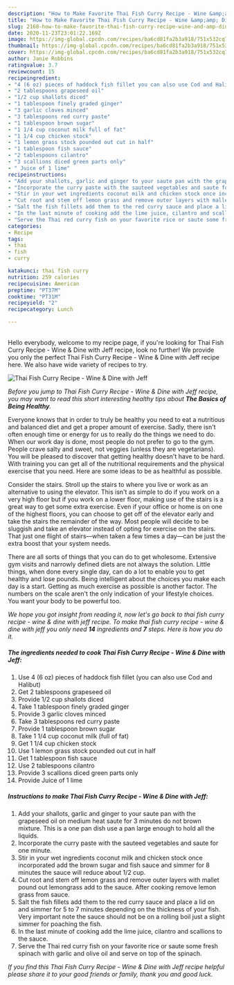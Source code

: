 ```yaml
---
description: "How to Make Favorite Thai Fish Curry Recipe - Wine &amp;amp; Dine with Jeff"
title: "How to Make Favorite Thai Fish Curry Recipe - Wine &amp;amp; Dine with Jeff"
slug: 2168-how-to-make-favorite-thai-fish-curry-recipe-wine-and-amp-dine-with-jeff
date: 2020-11-23T23:01:22.169Z
image: https://img-global.cpcdn.com/recipes/ba6cd81fa2b3a918/751x532cq70/thai-fish-curry-recipe-wine-dine-with-jeff-recipe-main-photo.jpg
thumbnail: https://img-global.cpcdn.com/recipes/ba6cd81fa2b3a918/751x532cq70/thai-fish-curry-recipe-wine-dine-with-jeff-recipe-main-photo.jpg
cover: https://img-global.cpcdn.com/recipes/ba6cd81fa2b3a918/751x532cq70/thai-fish-curry-recipe-wine-dine-with-jeff-recipe-main-photo.jpg
author: Janie Robbins
ratingvalue: 3.7
reviewcount: 15
recipeingredient:
- "4 (6 oz) pieces of haddock fish fillet you can also use Cod and Halibut"
- "2 tablespoons grapeseed oil"
- "1/2 cup shallots diced"
- "1 tablespoon finely graded ginger"
- "3 garlic cloves minced"
- "3 tablespoons red curry paste"
- "1 tablespoon brown sugar"
- "1 1/4 cup coconut milk full of fat"
- "1 1/4 cup chicken stock"
- "1 lemon grass stock pounded out cut in half"
- "1 tablespoon fish sauce"
- "2 tablespoons cilantro"
- "3 scallions diced green parts only"
- " Juice of 1 lime"
recipeinstructions:
- "Add your shallots, garlic and ginger to your saute pan with the grapeseed oil on medium heat saute for 3 minutes do not brown mixture. This is a one pan dish use a pan large enough to hold all the liquids."
- "Incorporate the curry paste with the sauteed vegetables and saute for one minute."
- "Stir in your wet ingredients coconut milk and chicken stock once incorporated add the brown sugar and fish sauce and simmer for 8 minutes the sauce will reduce about 1/2 cup."
- "Cut root and stem off lemon grass and remove outer layers with mallet pound out lemongrass add to the sauce. After cooking remove lemon grass from sauce."
- "Salt the fish fillets add them to the red curry sauce and place a lid on and simmer for 5 to 7 minutes depending on the thickness of your fish. Very important note the sauce should not be on a rolling boil just a slight simmer for poaching the fish."
- "In the last minute of cooking add the lime juice, cilantro and scallions to the sauce."
- "Serve the Thai red curry fish on your favorite rice or saute some fresh spinach with garlic and olive oil and serve on top of the spinach."
categories:
- Recipe
tags:
- thai
- fish
- curry

katakunci: thai fish curry 
nutrition: 259 calories
recipecuisine: American
preptime: "PT37M"
cooktime: "PT31M"
recipeyield: "2"
recipecategory: Lunch

---
```

<br>
Hello everybody, welcome to my recipe page, if you're looking for Thai Fish Curry Recipe - Wine &amp; Dine with Jeff recipe, look no further! We provide you only the perfect Thai Fish Curry Recipe - Wine &amp; Dine with Jeff recipe here. We also have wide variety of recipes to try.
<br>


![Thai Fish Curry Recipe - Wine &amp; Dine with Jeff](https://img-global.cpcdn.com/recipes/ba6cd81fa2b3a918/751x532cq70/thai-fish-curry-recipe-wine-dine-with-jeff-recipe-main-photo.jpg)

<i>Before you jump to Thai Fish Curry Recipe - Wine &amp; Dine with Jeff recipe, you may want to read this short interesting healthy tips about <strong>The Basics of Being Healthy</strong>.</i>

Everyone knows that in order to truly be healthy you need to eat a nutritious and balanced diet and get a proper amount of exercise. Sadly, there isn't often enough time or energy for us to really do the things we need to do. When our work day is done, most people do not prefer to go to the gym. People crave salty and sweet, not veggies (unless they are vegetarians). You will be pleased to discover that getting healthy doesn't have to be hard. With training you can get all of the nutritional requirements and the physical exercise that you need. Here are some ideas to be as healthful as possible.

Consider the stairs. Stroll up the stairs to where you live or work as an alternative to using the elevator. This isn't as simple to do if you work on a very high floor but if you work on a lower floor, making use of the stairs is a great way to get some extra exercise. Even if your office or home is on one of the highest floors, you can choose to get off of the elevator early and take the stairs the remainder of the way. Most people will decide to be sluggish and take an elevator instead of opting for exercise on the stairs. That just one flight of stairs—when taken a few times a day—can be just the extra boost that your system needs. 

There are all sorts of things that you can do to get wholesome. Extensive gym visits and narrowly defined diets are not always the solution. Little things, when done every single day, can do a lot to enable you to get healthy and lose pounds. Being intelligent about the choices you make each day is a start. Getting as much exercise as possible is another factor. The numbers on the scale aren't the only indication of your lifestyle choices. You want your body to be powerful too. 


<i>We hope you got insight from reading it, now let's go back to thai fish curry recipe - wine &amp; dine with jeff recipe. To make thai fish curry recipe - wine &amp; dine with jeff you only need <strong>14</strong> ingredients and <strong>7</strong> steps. Here is how you do it.
</i>

##### The ingredients needed to cook Thai Fish Curry Recipe - Wine &amp; Dine with Jeff:

1. Use 4 (6 oz) pieces of haddock fish fillet (you can also use Cod and Halibut)
1. Get 2 tablespoons grapeseed oil
1. Provide 1/2 cup shallots diced
1. Take 1 tablespoon finely graded ginger
1. Provide 3 garlic cloves minced
1. Take 3 tablespoons red curry paste
1. Provide 1 tablespoon brown sugar
1. Take 1 1/4 cup coconut milk (full of fat)
1. Get 1 1/4 cup chicken stock
1. Use 1 lemon grass stock pounded out cut in half
1. Get 1 tablespoon fish sauce
1. Use 2 tablespoons cilantro
1. Provide 3 scallions diced green parts only
1. Provide  Juice of 1 lime


##### Instructions to make Thai Fish Curry Recipe - Wine &amp; Dine with Jeff:

1. Add your shallots, garlic and ginger to your saute pan with the grapeseed oil on medium heat saute for 3 minutes do not brown mixture. This is a one pan dish use a pan large enough to hold all the liquids.
1. Incorporate the curry paste with the sauteed vegetables and saute for one minute.
1. Stir in your wet ingredients coconut milk and chicken stock once incorporated add the brown sugar and fish sauce and simmer for 8 minutes the sauce will reduce about 1/2 cup.
1. Cut root and stem off lemon grass and remove outer layers with mallet pound out lemongrass add to the sauce. After cooking remove lemon grass from sauce.
1. Salt the fish fillets add them to the red curry sauce and place a lid on and simmer for 5 to 7 minutes depending on the thickness of your fish. Very important note the sauce should not be on a rolling boil just a slight simmer for poaching the fish.
1. In the last minute of cooking add the lime juice, cilantro and scallions to the sauce.
1. Serve the Thai red curry fish on your favorite rice or saute some fresh spinach with garlic and olive oil and serve on top of the spinach.


<i>If you find this Thai Fish Curry Recipe - Wine &amp; Dine with Jeff recipe helpful please share it to your good friends or family, thank you and good luck.</i>
